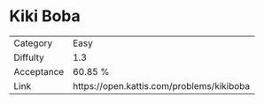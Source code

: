 # Kiki Boba

<table>
    <tr>
        <td>Category</td>
        <td>Easy</td>
    </tr>
    <tr>
        <td>Diffulty</td>
        <td>1.3</td>
    </tr>
    <tr>
        <td>Acceptance</td>
        <td>60.85 %</td>
    </tr>
    <tr>
        <td>Link</td>
        <td>https://open.kattis.com/problems/kikiboba</td>
    </tr>
</table>